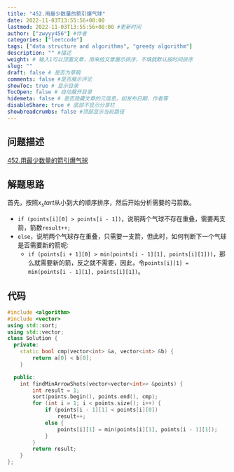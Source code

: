 ```yaml
---
title: "452.用最少数量的箭引爆气球"
date: 2022-11-03T13:55:56+08:00
lastmod: 2022-11-03T13:55:56+08:00 #更新时间
author: ["zwyyy456"] #作者
categories: ["leetcode"]
tags: ["data structure and algorithms", "greedy algorithm"]
description: "" #描述
weight: # 输入1可以顶置文章，用来给文章展示排序，不填就默认按时间排序
slug: ""
draft: false # 是否为草稿
comments: false #是否展示评论
showToc: true # 显示目录
TocOpen: false # 自动展开目录
hidemeta: false # 是否隐藏文章的元信息，如发布日期、作者等
disableShare: true # 底部不显示分享栏
showbreadcrumbs: false #顶部显示当前路径
---
```

## 问题描述
[452.用最少数量的箭引爆气球](https://leetcode.cn/problems/minimum-number-of-arrows-to-burst-balloons/)

## 解题思路
首先，按照$x_start$从小到大的顺序排序，然后开始分析需要的弓箭数。

- `if (points[i][0] > points[i - 1])`，说明两个气球不存在重叠，需要两支箭，箭数`result++;`
- `else`，说明两个气球存在重叠，只需要一支箭，但此时，如何判断下一个气球是否需要新的箭呢:
    - `if (points[i + 1][0] > min(points[i - 1][1], points[i][1]))`，那么就需要新的箭，反之就不需要，因此，令`points[i][1] = min(points[i - 1][1], points[i][1])`。

## 代码
```cpp
#include <algorithm>
#include <vector>
using std::sort;
using std::vector;
class Solution {
  private:
    static bool cmp(vector<int> &a, vector<int> &b) {
        return a[0] < b[0];
    }

  public:
    int findMinArrowShots(vector<vector<int>> &points) {
        int result = 1;
        sort(points.begin(), points.end(), cmp);
        for (int i = 1; i < points.size(); i++) {
            if (points[i - 1][1] < points[i][0])
                result++;
            else {
                points[i][1] = min(points[i][1], points[i - 1][1]);
            }
        }
        return result;
    }
};
```
